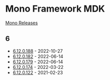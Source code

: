 # Mono Framework MDK

[Mono Releases](https://www.mono-project.com/docs/about-mono/releases/)

## 6

- [6.12.0.188] - 2022-10-27
- [6.12.0.182] - 2022-06-14
- [6.12.0.179] - 2022-06-14
- [6.12.0.174] - 2022-03-22
- [6.12.0.122] - 2021-02-23

[6.12.0.188]: https://www.mono-project.com/docs/about-mono/releases/6.12.0.188/
[6.12.0.182]: https://www.mono-project.com/docs/about-mono/releases/6.12.0.182/
[6.12.0.179]: https://www.mono-project.com/docs/about-mono/releases/6.12.0.179/
[6.12.0.174]: https://www.mono-project.com/docs/about-mono/releases/6.12.0.174/
[6.12.0.122]: https://www.mono-project.com/docs/about-mono/releases/6.12.0.122/
